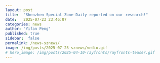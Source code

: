 ```yaml
---
layout: post
title:  "Shenzhen Special Zone Daily reported on our research!"
date:   2025-07-23 23:46:07
categories: news
author: "Yifan Peng"
published: true
sidebar:  false
permalink: /news-sznews/
image: /img/posts/2025-07-23-sznews/vedio.gif
# hero_image: /img/posts/2025-04-10-rayfronts/rayfronts-teaser.gif
---
```


